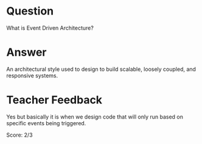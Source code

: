 # Question
What is Event Driven Architecture?

# Answer
An architectural style used to design to build scalable, loosely coupled, and responsive systems.

# Teacher Feedback

Yes but basically it is when we design code that will only run based on specific events being triggered. 

Score: 2/3